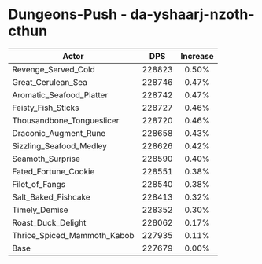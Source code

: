 # Dungeons-Push - da-yshaarj-nzoth-cthun
| Actor | DPS | Increase |
|---|:---:|:---:|
|Revenge_Served_Cold|228823|0.50%|
|Great_Cerulean_Sea|228746|0.47%|
|Aromatic_Seafood_Platter|228742|0.47%|
|Feisty_Fish_Sticks|228727|0.46%|
|Thousandbone_Tongueslicer|228720|0.46%|
|Draconic_Augment_Rune|228658|0.43%|
|Sizzling_Seafood_Medley|228626|0.42%|
|Seamoth_Surprise|228590|0.40%|
|Fated_Fortune_Cookie|228551|0.38%|
|Filet_of_Fangs|228540|0.38%|
|Salt_Baked_Fishcake|228413|0.32%|
|Timely_Demise|228352|0.30%|
|Roast_Duck_Delight|228062|0.17%|
|Thrice_Spiced_Mammoth_Kabob|227935|0.11%|
|Base|227679|0.00%|
